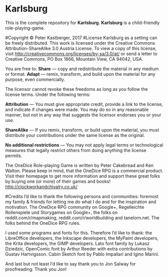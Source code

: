# Karlsburg
This is the complete repository for **Karlsburg**. **Karlsburg** is a child-friendly role-playing-game.

#Copyright
© Peter Kastberger, 2017
#License
Karlsburg as a setting can be freely distributed. This work is licensed under the Creative Commons Attribution-ShareAlike 3.0 Austria License. To view a copy of this license, visit http://creativecommons.org/licenses/by-sa/3.0/at/ or send a letter to Creative Commons, PO Box 1866, Mountain View, CA 94042, USA.

You are free to:
**Share** — copy and redistribute the material in any medium or format.
**Adapt** — remix, transform, and build upon the material for any purpose, even commercially. 

The licensor cannot revoke these freedoms as long as you follow the license terms.
Under the following terms:

**Attribution** — You must give appropriate credit, provide a link to the license, and indicate if changes were made. You may do so in any reasonable manner, but not in any way that suggests the licensor endorses you or your use.

**ShareAlike** — If you remix, transform, or build upon the material, you must distribute your contributions
under the same license as the original.

**No additional restrictions** — You may not apply legal terms or technological measures that legally restrict others from doing anything the license permits.

The OneDice Role-playing Game is written by Peter Cakebread and Ken Walton. Please keep in mind, that the OneDice RPG is a commercial product. Visit their homepage to get more information and support these great folks by buying one (or more) of their games and books!
http://clockworkandchivalry.co.uk/

#Credits
I’d like to thank the following persons and communities: foremost my family & friends for letting me do what I do and for the inspiration and motivation. The OneDice RPG community on Google+, Regelleichte Rollenspiele und Storygames on Google+, the folks on reddit.com/r/mapmaking, reddit.com/r/worldbuilding and tanelorn.net. The folks behind the OneDice RPG rules.

I used some programs and fonts for this. Therefore I’d like to thank: the LibreOffice developers, the Inkscape developers, the MyPaint developers, the Krita developers, the GIMP developers. Lato font family by Lukasz Dziedzic, OpenComic font by Arthur Reeder with extra contributions by Gustav Hartvigsson. Cabin Sketch font by Pablo Impallari and Igino Marini.

And last but not least I’d like to say thank you to Jon Salway for proofreading. Thank you Jon!